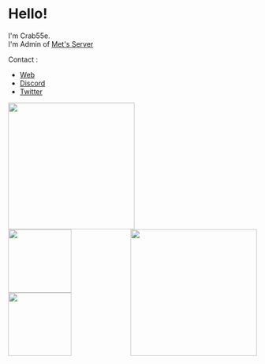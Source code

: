# Hello!   
I'm Crab55e.   
I'm Admin of [Met's Server](//discord.mets-svr.com/)   

Contact :
- [Web](//crab55e.mets-svr.com)
- [Discord](//discord.com/users/776726560929480707)
- [Twitter](//twitter.com/Crab55e)

<img align=left src="https://github-readme-stats.vercel.app/api?username=Crab55e&theme=dark" height="256"><img align=right src="https://github-readme-stats.vercel.app/api/top-langs/?username=Crab55e&theme=dark" height="256">
<a align=left href="https://github.com/Crab55e/Mets-resourcepack"><img align=left src="https://github-readme-stats.vercel.app/api/pin/?username=Crab55e&repo=Mets-resourcepack&theme=dark"  height="128"></a><a align=right href="https://github.com/Crab55e/mini-met"><img align=left src="https://github-readme-stats.vercel.app/api/pin/?username=Crab55e&repo=mini-met&theme=dark"  height="128"></a>
